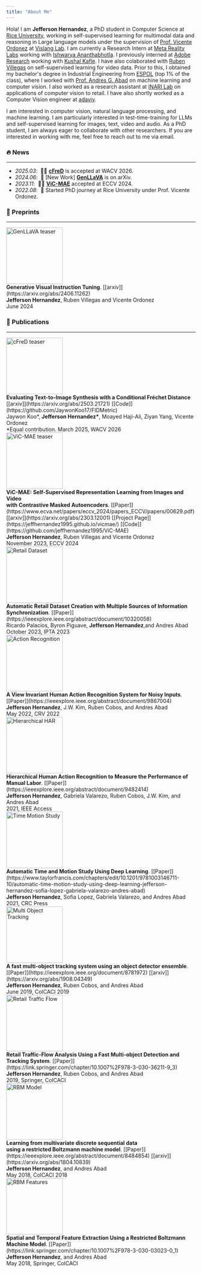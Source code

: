 ```yaml
---
title: "About Me"
---
```


Hola! I am **Jefferson Hernandez**, a PhD student in Computer Science at [Rice University](https://cs.rice.edu/), working in self-supervised learning for multimodal data and reasoning in Large language models under the supervision of [Prof. Vicente Ordonez](http://vicenteordonez.com) at [Vislang Lab](https://www.vislang.ai). 
I am currently a Research Intern at [Meta Reality Labs](https://tech.facebook.com/reality-labs/) working with [Ishwarya Ananthabhotla](https://www.ishwarya.me/). I previously interned at [Adobe Research](https://research.adobe.com/) working with [Kushal Kafle](https://kushalkafle.com/). I have also colaborated with [Ruben Villegas](https://rubenvillegas.me/) on self-supervised learning for video data.
Prior to this, I obtained my bachelor's degree in Industrial Engineering from [ESPOL](http://www.espol.edu.ec/) (top 1% of the class), where I worked with [Prof. Andres G. Abad](https://www.researchgate.net/profile/Andres-Abad-2) on machine learning and computer vision. I also worked as a research assistant at [INARI Lab](https://inarilab.com/) on applications of computer vision to retail. I have also shortly worked as a Computer Vision engineer at [adaviv](https://www.adaviv.com/).

I am interested in computer vision, natural language processing, and machine learning. I am particularly interested in test-time-training for LLMs and self-supervised learning for images, text, video and audio.  As a PhD student, I am always eager to collaborate with other researchers. If you are interested in working with me, feel free to reach out to me via email.

### 🔥 News
<hr />

- *2025.03*: &nbsp;🎉🎉 **[cFreD](https://arxiv.org/abs/2503.21721)** is accepted at WACV 2026.
- *2024.06*: &nbsp;📄 [New Work] **[GenLLaVA](https://arxiv.org/abs/2406.11262)** is on arXiv.
- *2023.11*: &nbsp;🎉🎉 **[ViC-MAE](https://jeffhernandez1995.github.io/vicmae/)** accepted at ECCV 2024.
- *2022.08*: &nbsp;🚀 Started PhD journey at Rice University under Prof. Vicente Ordonez.


### 📝 Preprints
<hr />

<div class='paper-box'><div class="paper-box-image"><div><img src="{{ '/pictures/genllava_teaser.png' | relative_url }}" alt="GenLLaVA teaser" width=150px></div></div>
<div class='paper-box-text' markdown="1">
<b>Generative Visual Instruction Tuning</b>. [[arxiv]](https://arxiv.org/abs/2406.11262) <br />
<b>Jefferson Hernandez</b>, Ruben Villegas and Vicente Ordonez <br />
June 2024 <br />
</div>
</div>



### 📝 Publications 
<hr />

<div class='paper-box'><div class='paper-box-image'><div><img src="{{ '/pictures/cfred_teaser.png' | relative_url }}" alt="cFreD teaser" width=150px></div></div>
<div class='paper-box-text' markdown="1">
<b>Evaluating Text-to-Image Synthesis with a Conditional Fréchet Distance</b> [[arxiv]](https://arxiv.org/abs/2503.21721) [[Code]](https://github.com/JaywonKoo17/FIDMetric)<br />
Jaywon Koo*, <b>Jefferson Hernandez*</b>, Moayed Haji-Ali, Ziyan Yang, Vicente Ordonez <br />
*Equal contribution. March 2025, WACV 2026 <br />
</div>
</div>

<div class='paper-box'><div class='paper-box-image'><div><img src="{{ '/pictures/vic_mae_teaser.png' | relative_url }}" alt="ViC-MAE teaser" width=150px></div></div>
<div class='paper-box-text' markdown="1">
<b>ViC-MAE: Self-Supervised Representation Learning from Images and Video </b>
 <br />
<b>with Contrastive Masked Autoencoders</b>. [[Paper]](https://www.ecva.net/papers/eccv_2024/papers_ECCV/papers/00629.pdf) [[arxiv]](https://arxiv.org/abs/2303.12001) [[Project Page]](https://jeffhernandez1995.github.io/vicmae/) [[Code]](https://github.com/jeffhernandez1995/ViC-MAE)<br />
<b>Jefferson Hernandez</b>, Ruben Villegas and Vicente Ordonez <br />
November 2023, ECCV 2024 <br />
</div>
</div>

<div class='paper-box'><div class='paper-box-image'><div><img src="{{ '/pictures/retail_sync.png' | relative_url }}" alt="Retail Dataset" width=150px></div></div>
<div class='paper-box-text' markdown="1">
<b>Automatic Retail Dataset Creation with Multiple Sources of Information Synchronization</b>. [[Paper]](https://ieeexplore.ieee.org/abstract/document/10320058) <br />
Ricardo Palacios, Byron Piguave, <b>Jefferson Hernandez</b>,and Andres Abad <br />
October 2023, IPTA 2023 <br />
</div>
</div>

<div class='paper-box'><div class='paper-box-image'><div><img src="{{ '/pictures/action_recognition.png' | relative_url }}" alt="Action Recognition" width=150px></div></div>
<div class='paper-box-text' markdown="1">
<b>A View Invariant Human Action Recognition System for Noisy Inputs</b>. [[Paper]](https://ieeexplore.ieee.org/abstract/document/9867004) <br />
<b>Jefferson Hernandez</b>, J.W. Kim, Ruben Cobos, and Andres Abad <br />
May 2022, CRV 2022 <br />
</div>
</div>

<div class='paper-box'><div class='paper-box-image'><div><img src="{{ '/pictures/hierarchical_har.png' | relative_url }}" alt="Hierarchical HAR" width=150px></div></div>
<div class='paper-box-text' markdown="1">
<b>Hierarchical Human Action Recognition to Measure the Performance of Manual Labor</b>. [[Paper]](https://ieeexplore.ieee.org/abstract/document/9482414) <br />
<b>Jefferson Hernandez</b>, Gabriela Valarezo, Ruben Cobos, J.W. Kim, and Andres Abad <br />
2021, IEEE Access <br />
</div>
</div>

<div class='paper-box'><div class='paper-box-image'><div><img src="{{ '/pictures/timemotion_study.png' | relative_url }}" alt="Time Motion Study" width=150px></div></div>
<div class='paper-box-text' markdown="1">
<b>Automatic Time and Motion Study Using Deep Learning</b>. [[Paper]](https://www.taylorfrancis.com/chapters/edit/10.1201/9781003146711-10/automatic-time-motion-study-using-deep-learning-jefferson-hernandez-sofia-lopez-gabriela-valarezo-andres-abad) <br />
<b>Jefferson Hernandez</b>, Sofia Lopez, Gabriela Valarezo, and Andres Abad <br />
2021, CRC Press <br />
</div>
</div>

<div class='paper-box'><div class='paper-box-image'><div><img src="{{ '/pictures/multi_obj_tracking.png' | relative_url }}" alt="Multi Object Tracking" width=150px></div></div>
<div class='paper-box-text' markdown="1">
<b>A fast multi-object tracking system using an object detector ensemble</b>. [[Paper]](https://ieeexplore.ieee.org/document/8781972) [[arxiv]](https://arxiv.org/abs/1908.04349) <br />
<b>Jefferson Hernandez</b>, Ruben Cobos, and Andres Abad <br />
June 2019, ColCACI 2019 <br />
</div>
</div>

<div class='paper-box'><div class='paper-box-image'><div><img src="{{ '/pictures/retail_traffic.png' | relative_url }}" alt="Retail Traffic Flow" width=150px></div></div>
<div class='paper-box-text' markdown="1">
<b>Retail Traffic-Flow Analysis Using a Fast Multi-object Detection and Tracking System</b>. [[Paper]](https://link.springer.com/chapter/10.1007%2F978-3-030-36211-9_3) <br />
<b>Jefferson Hernandez</b>, Ruben Cobos, and Andres Abad <br />
2019, Springer, ColCACI <br />
</div>
</div>

<div class='paper-box'><div class='paper-box-image'><div><img src="{{ '/pictures/rbm_multivariate.png' | relative_url }}" alt="RBM Model" width=150px></div></div>
<div class='paper-box-text' markdown="1">
<b>Learning from multivariate discrete sequential data </b>
 <br />
 <b> using a restricted Boltzmann machine model</b>. [[Paper]](https://ieeexplore.ieee.org/abstract/document/8484854) [[arxiv]](https://arxiv.org/abs/1804.10839) <br />
<b>Jefferson Hernandez</b>, and Andres Abad <br />
May 2018, ColCACI 2018 <br />
</div>
</div>

<div class='paper-box'><div class='paper-box-image'><div><img src="{{ '/pictures/rbm_features.png' | relative_url }}" alt="RBM Features" width=150px></div></div>
<div class='paper-box-text' markdown="1">
<b>Spatial and Temporal Feature Extraction Using a Restricted Boltzmann Machine Model</b>. [[Paper]](https://link.springer.com/chapter/10.1007%2F978-3-030-03023-0_1) <br />
<b>Jefferson Hernandez</b>, and Andres Abad <br />
May 2018, Springer, ColCACI <br />
</div>
</div>

